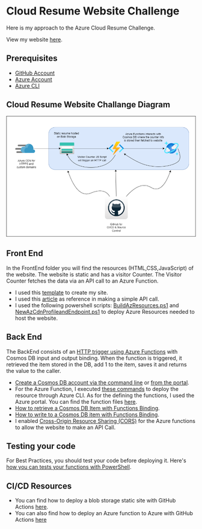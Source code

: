 # Cloud Resume Website Challenge
 Here is my approach to the Azure Cloud Resume Challenge.

 View my website [here](https://www.aohfcloudtech.com).

## Prerequisites
- [GitHub Account](https://github.com/join)
- [Azure Account](https://azure.microsoft.com/en-us/free)
- [Azure CLI](https://docs.microsoft.com/en-us/cli/azure/install-azure-cli)


## Cloud Resume Website Challange Diagram 

![Diagram](images/Diagram.png)

## Front End

In the FrontEnd folder you will find the resources (HTML,CSS,JavaScript) of the website. The website is static and has a visitor Counter. The Visitor Counter fetches the data via an API call to an Azure Function.

- I used this [template](https://www.themezy.com/free-website-templates/151-ceevee-free-responsive-website-template) to create my site.
- I used this [article](https://www.digitalocean.com/community/tutorials/how-to-use-the-javascript-fetch-api-to-get-data) as reference in making a simple API call.
- I used the following powershell scripts: [BuildAzResources.ps1](BuildAzResources.ps1) and [NewAzCdnProfileandEndpoint.ps1](NewAzCdnProfileandEndpoint.ps1) to deploy Azure Resources needed to host the website.

## Back End

The BackEnd consists of an [HTTP trigger using Azure Functions](https://docs.microsoft.com/en-us/azure/azure-functions/functions-bindings-http-webhook-trigger?tabs=csharp) with Cosmos DB input and output binding. When the function is triggered, it retrieved the item stored in the DB, add 1 to the item, saves it and returns the value to the caller.

- [Create a Cosmos DB account via the command line](https://docs.microsoft.com/en-us/azure/cosmos-db/sql/cli-samples) or [from the portal](https://docs.microsoft.com/en-us/azure/cosmos-db/sql/create-cosmosdb-resources-portal).
- For the Azure Function, I executed [these commands](CreateAzFunctionResource.txt) to deploy the resource through Azure CLI. As for the defining the functions, I used the Azure portal. You can find the function files [here](./BackEnd/VisitorCounter).
- [How to retrieve a Cosmos DB Item with Functions Binding](https://docs.microsoft.com/en-us/azure/azure-functions/functions-bindings-cosmosdb-v2-input?tabs=powershell#http-trigger-id-query-string-ps).
- [How to write to a Cosmos DB item with Functions Binding](https://docs.microsoft.com/en-us/azure/azure-functions/functions-bindings-cosmosdb-v2-output?tabs=powershell).
- I enabled [Cross-Origin Resource Sharing (CORS)](https://docs.microsoft.com/en-us/azure/azure-functions/functions-how-to-use-azure-function-app-settings?tabs=portal#cors) for the Azure functions to allow the website to make an API Call. 

## Testing your code
For Best Practices, you should test your code before deploying it. Here's [how you can tests your functions with PowerShell](https://docs.microsoft.com/en-us/azure/azure-functions/functions-debug-powershell-local).

## CI/CD Resources
- You can find how to deploy a blob storage static site with GitHub Actions [here](https://docs.microsoft.com/en-us/azure/storage/blobs/storage-blobs-static-site-github-actions?tabs=userlevel).
- You can also find how to deploy an Azure function to Azure with GitHub Actions [here](https://github.com/marketplace/actions/azure-functions-action)
